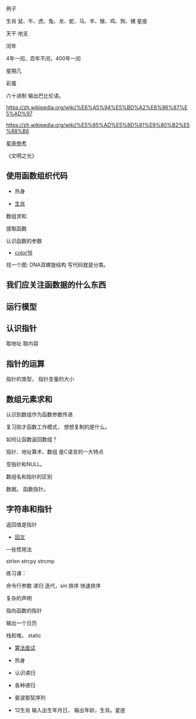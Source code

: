 例子

生肖
鼠、牛、虎、兔、龙、蛇、马、羊、猴、鸡、狗、猪
星座

天干
地支

闰年

4年一闰，百年不闰，400年一闰

星期几


彩蛋

六十进制
输出巴比伦语。

https://zh.wikipedia.org/wiki/%E6%A5%94%E5%BD%A2%E6%96%87%E5%AD%97

https://zh.wikipedia.org/wiki/%E5%85%AD%E5%8D%81%E9%80%B2%E5%88%B6


[星座参考](https://astrodoor.cc/keyword/sign.jsp)

《文明之光》

## 使用函数组织代码

- 热身

- [生肖](https://zh.wikipedia.org/wiki/%E7%94%9F%E8%82%96)

数组求和

提取函数

认识函数的参数




- [color16](https://misc.flogisoft.com/bash/tip_colors_and_formatting)


找一个图: DNA双螺旋结构
写代码就是分类。


## 我们应关注函数据的什么东西


## 运行模型


## 认识指针

取地址
取内容

## 指针的运算

指针的类型，
指针变量的大小


## 数组元素求和

认识到数组作为函数参数传递

复习刚才函数工作模式， 想想复制的是什么。


如何让函数返回数组？


指针、地址算术、数组 是C语言的一大特点




空指针和NULL。

数组名和指针的区别


数据。
函数指针。


## 字符串和指针

返回值是指针

- [回文](https://zh.wikipedia.org/wiki/%E5%9B%9E%E6%96%87)


一些惯用法

strlen
strcpy
strcmp


练习课：

命令行参数
递归
迭代，sin
排序
快速排序

复杂的声明

指向函数的指针

输出一个日历

栈和堆。
static

- [算法面试](https://wizardforcel.gitbooks.io/the-art-of-programming-by-july/content/00.01.html)


- 热身

 - 认识递归
 - 各种递归
 - 斐波那契序列
   

- 12生肖
    输入出生年月日，
    输出年龄，生肖。星座
     

